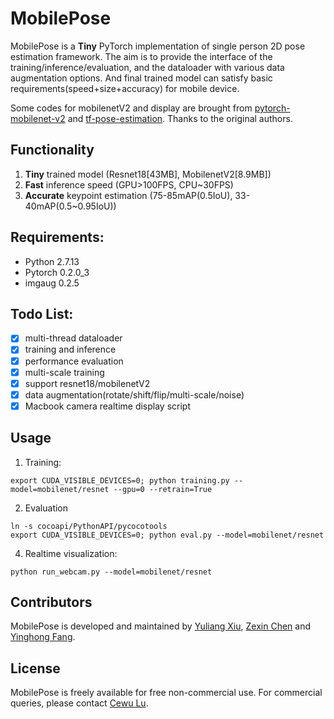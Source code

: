 # MobilePose

MobilePose is a **Tiny** PyTorch implementation of single person 2D pose estimation framework. The aim is to provide the interface of the training/inference/evaluation, and the dataloader with various data augmentation options. And final trained model can satisfy basic requirements(speed+size+accuracy) for mobile device.

Some codes for mobilenetV2 and display are brought from [pytorch-mobilenet-v2](https://github.com/tonylins/pytorch-mobilenet-v2) and [tf-pose-estimation](https://github.com/ildoonet/tf-pose-estimation). Thanks to the original authors.

## Functionality

1. **Tiny** trained model (Resnet18[43MB], MobilenetV2[8.9MB])
2. **Fast** inference speed (GPU>100FPS, CPU~30FPS)
3. **Accurate** keypoint estimation (75-85mAP(0.5IoU), 33-40mAP(0.5~0.95IoU))

## Requirements:

- Python 2.7.13
- Pytorch 0.2.0\_3 
- imgaug 0.2.5

## Todo List:

- [x] multi-thread dataloader
- [x] training and inference
- [x] performance evaluation
- [x] multi-scale training
- [x] support resnet18/mobilenetV2
- [x] data augmentation(rotate/shift/flip/multi-scale/noise)
- [x] Macbook camera realtime display script

## Usage

1. Training:
```shell
export CUDA_VISIBLE_DEVICES=0; python training.py --model=mobilenet/resnet --gpu=0 --retrain=True
```
2. Evaluation
```shell
ln -s cocoapi/PythonAPI/pycocotools
export CUDA_VISIBLE_DEVICES=0; python eval.py --model=mobilenet/resnet
```
4. Realtime visualization:
```shell
python run_webcam.py --model=mobilenet/resnet
```

## Contributors

MobilePose is developed and maintained by [Yuliang Xiu](http://xiuyuliang.cn/about/), [Zexin Chen](https://github.com/ZexinChen) and [Yinghong Fang](https://github.com/Fangyh09).

## License

MobilePose is freely available for free non-commercial use. For commercial queries, please contact [Cewu Lu](http://www.mvig.org/).

